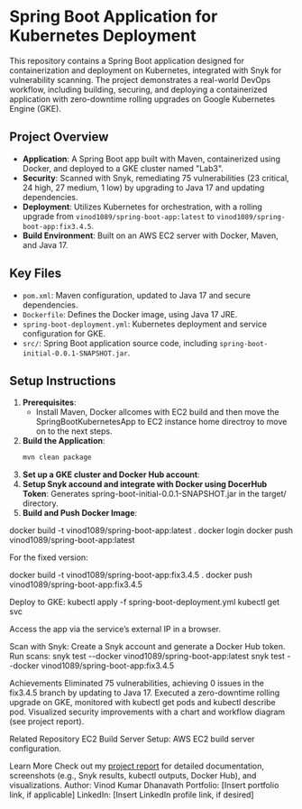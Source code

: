 # Spring Boot Application for Kubernetes Deployment

This repository contains a Spring Boot application designed for containerization and deployment on Kubernetes, integrated with Snyk for vulnerability scanning. The project demonstrates a real-world DevOps workflow, including building, securing, and deploying a containerized application with zero-downtime rolling upgrades on Google Kubernetes Engine (GKE).

## Project Overview
- **Application**: A Spring Boot app built with Maven, containerized using Docker, and deployed to a GKE cluster named "Lab3".
- **Security**: Scanned with Snyk, remediating 75 vulnerabilities (23 critical, 24 high, 27 medium, 1 low) by upgrading to Java 17 and updating dependencies.
- **Deployment**: Utilizes Kubernetes for orchestration, with a rolling upgrade from `vinod1089/spring-boot-app:latest` to `vinod1089/spring-boot-app:fix3.4.5`.
- **Build Environment**: Built on an AWS EC2 server with Docker, Maven, and Java 17.

## Key Files
- `pom.xml`: Maven configuration, updated to Java 17 and secure dependencies.
- `Dockerfile`: Defines the Docker image, using Java 17 JRE.
- `spring-boot-deployment.yml`: Kubernetes deployment and service configuration for GKE.
- `src/`: Spring Boot application source code, including `spring-boot-initial-0.0.1-SNAPSHOT.jar`.

## Setup Instructions
1. **Prerequisites**:
   - Install Maven, Docker allcomes with EC2 build and then move the SpringBootKubernetesApp to EC2 instance home directroy to move on to the next steps.
2. **Build the Application**:
   ```bash
   mvn clean package
3. **Set up a GKE cluster and Docker Hub account**:
4. **Setup Snyk accound and integrate with Docker using DocerHub Token**:
Generates spring-boot-initial-0.0.1-SNAPSHOT.jar in the target/ directory.
5. **Build and Push Docker Image**:
 
  docker build -t vinod1089/spring-boot-app:latest .
  docker login
  docker push vinod1089/spring-boot-app:latest

For the fixed version:

docker build -t vinod1089/spring-boot-app:fix3.4.5 .
docker push vinod1089/spring-boot-app:fix3.4.5

Deploy to GKE:
kubectl apply -f spring-boot-deployment.yml
kubectl get svc

Access the app via the service’s external IP in a browser.

Scan with Snyk:
Create a Snyk account and generate a Docker Hub token.
Run scans:
snyk test --docker vinod1089/spring-boot-app:latest
snyk test --docker vinod1089/spring-boot-app:fix3.4.5

Achievements
Eliminated 75 vulnerabilities, achieving 0 issues in the fix3.4.5 branch by updating to Java 17.
Executed a zero-downtime rolling upgrade on GKE, monitored with kubectl get pods and kubectl describe pod.
Visualized security improvements with a chart and workflow diagram (see project report).

Related Repository
EC2 Build Server Setup: AWS EC2 build server configuration.

Learn More
Check out my [project report]([https://drive.google.com/drive/folders/1x491xO3BcEop-Yp4IcHtM4xdf7mY9b22?usp=sharing]) for detailed documentation, screenshots (e.g., Snyk results, kubectl outputs, Docker Hub), and visualizations.
Author: Vinod Kumar Dhanavath
Portfolio: [Insert portfolio link, if applicable]
LinkedIn: [Insert LinkedIn profile link, if desired]
